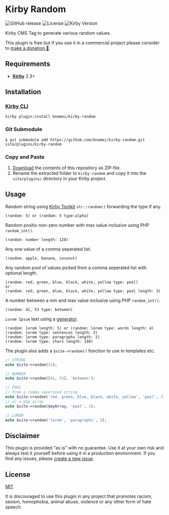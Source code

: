# Kirby Random

![GitHub release](https://img.shields.io/github/release/bnomei/kirby-random.svg?maxAge=1800) ![License](https://img.shields.io/github/license/mashape/apistatus.svg) ![Kirby Version](https://img.shields.io/badge/Kirby-2.3%2B-red.svg)

Kirby CMS Tag to generate various random values.

This plugin is free but if you use it in a commercial project please consider to [make a donation 🍻](https://www.paypal.me/bnomei/5).

## Requirements

- [**Kirby**](https://getkirby.com/) 2.3+

## Installation

### [Kirby CLI](https://github.com/getkirby/cli)

```
kirby plugin:install bnomei/kirby-random
```

### Git Submodule

```
$ git submodule add https://github.com/bnomei/kirby-random.git site/plugins/kirby-random
```

### Copy and Paste

1. [Download](https://github.com/bnomei/kirby-random/archive/master.zip) the contents of this repository as ZIP-file.
2. Rename the extracted folder to `kirby-random` and copy it into the `site/plugins/` directory in your Kirby project.

## Usage

Random string using [Kirby Toolkit](https://getkirby.com/docs/toolkit/api/str/random) `str::random()` forwarding the type if any.

```
(random: 5) or (random: 5 type:alpha)
```

Random positiv non-zero number with max value inclusive using PHP `random_int()`.

```
(random: number length: 128)
```

Any one value of a comma seperated list.

```
(random: apple, banana, coconut)
```

Any random pool of values picked from a comma seperated list with optional length.

```
(random: red, green, blue, black, white, yellow type: pool)
or
(random: red, green, blue, black, white, yellow type: pool length: 3)
```

A number between a min and max value inclusive using PHP `random_int()`.
```
(random: 41, 53 type: between)
```

`Lorem Ipsum` text using a [generator](https://github.com/joshtronic/php-loremipsum).

```
(random: lorem length: 5) or (random: lorem type: words length: 4)
(random: lorem type: sentences length: 3)
(random: lorem type: paragraphs length: 2)
(random: lorem type: chars length: 140)
```

The plugin also adds a `$site->random()` function to use in templates etc.

```php
// STRING
echo $site->random(23);

// NUMBER
echo $site->random([41, 53], 'between');

// POOL
// from a comma seperated string
echo $site->random('red, green, blue, black, white, yellow', 'pool', 3);
// or a php array
echo $site->random($myArray, 'pool', 3);

// LOREM
echo $site->random('lorem', 'paragraphs', 3);
```

## Disclaimer

This plugin is provided "as is" with no guarantee. Use it at your own risk and always test it yourself before using it in a production environment. If you find any issues, please [create a new issue](https://github.com/bnomei/kirby-random/issues/new).

## License

[MIT](https://opensource.org/licenses/MIT)

It is discouraged to use this plugin in any project that promotes racism, sexism, homophobia, animal abuse, violence or any other form of hate speech.
